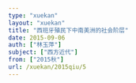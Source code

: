 ```yaml
---
type: "xuekan"
layout: "xuekan"
title: "西班牙殖民下中南美洲的社会阶层"
date: 2015-09-06
auth: ["林玉萍"]
subject: ["西方近代"]
from: ["2015秋"]
url: /xuekan/2015qiu/5
---
```

